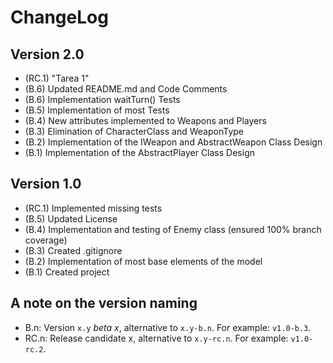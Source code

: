 ChangeLog
=========

Version 2.0
-----------
- (RC.1) "Tarea 1"
- (B.6) Updated README.md and Code Comments
- (B.6) Implementation waitTurn() Tests
- (B.5) Implementation of most Tests
- (B.4) New attributes implemented to Weapons and Players
- (B.3) Elimination of CharacterClass and WeaponType
- (B.2) Implementation of the IWeapon and AbstractWeapon Class Design
- (B.1) Implementation of the AbstractPlayer Class Design

Version 1.0
-----------
- (RC.1) Implemented missing tests
- (B.5) Updated License
- (B.4) Implementation and testing of Enemy class (ensured 100% branch coverage)
- (B.3) Created .gitignore
- (B.2) Implementation of most base elements of the model
- (B.1) Created project

A note on the version naming
----------------------------
- B.n: Version ``x.y`` _beta x_, alternative to ``x.y-b.n``.
  For example: ``v1.0-b.3``.
- RC.n: Release candidate x, alternative to ``x.y-rc.n``.
  For example: ``v1.0-rc.2``.